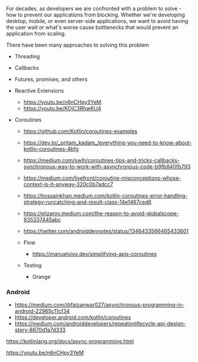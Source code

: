 For decades, as developers we are confronted with a problem to solve - how to prevent our applications from blocking. Whether we're developing desktop, mobile, or even server-side applications, we want to avoid having the user wait or what's worse cause bottlenecks that would prevent an application from scaling.

There have been many approaches to solving this problem

* Threading

* Callbacks

* Futures, promises, and others

* Reactive Extensions
  * https://youtu.be/n6nCHpy3YeM
  * https://youtu.be/KOjC3RhwKU4

* Coroutines
  * https://github.com/Kotlin/coroutines-examples
  * https://dev.to/_pritam_kadam_/everything-you-need-to-know-about-kotlin-coroutines-4bfg
  * https://medium.com/swlh/coroutines-tips-and-tricks-callbacks-synchronous-way-to-work-with-asynchronous-code-b9fb840fb793
  * https://medium.com/livefront/coroutine-misconceptions-whose-context-is-it-anyway-320c0b7adcc7
  * https://hossainkhan.medium.com/kotlin-coroutines-error-handling-strategy-runcatching-and-result-class-14e1467ced6
  * https://elizarov.medium.com/the-reason-to-avoid-globalscope-835337445abc
  * https://twitter.com/androiddevnotes/status/1346433566465433601
  
  * Flow
     * https://manuelvivo.dev/simplifying-apis-coroutines
     
  * Testing
     * Orange


###  Android
  * https://medium.com/@faizanwar027/asynchronous-programming-in-android-22965c11cf34
  * https://developer.android.com/kotlin/coroutines
  * https://medium.com/androiddevelopers/repeatonlifecycle-api-design-story-8670d1a7d333

https://kotlinlang.org/docs/async-programming.html

https://youtu.be/n6nCHpy3YeM
